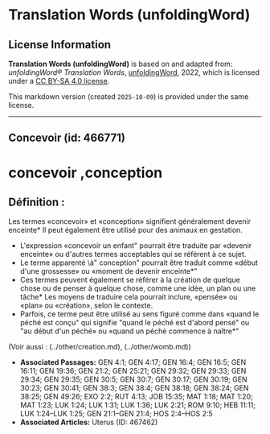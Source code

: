 # Translation Words (unfoldingWord)

## License Information

**Translation Words (unfoldingWord)** is based on and adapted from: _unfoldingWord® Translation Words_, [unfoldingWord](https://unfoldingword.org/utw), 2022, which is licensed under a [CC BY-SA 4.0 license](https://creativecommons.org/licenses/by-sa/4.0/legalcode.en).

This markdown version (created `2025-10-09`) is provided under the same license.



--------------------------------

## Concevoir (id: 466771)

concevoir ,conception
=====================

Définition :
------------

Les termes «concevoir» et «conception» signifient généralement devenir enceinte\* Il peut également être utilisé pour des animaux en gestation.

* L'expression «concevoir un enfant" pourrait être traduite par «devenir enceinte» ou d'autres termes acceptables qui se référent à ce sujet.
* Le terme apparenté \\à" conception" pourrait être traduit comme «début d'une grossesse» ou «moment de devenir enceinte\*"
* Ces termes peuvent également se référer à la création de quelque chose ou de penser à quelque chose, comme une idée, un plan ou une tâche\* Les moyens de traduire cela pourrait inclure, «pensée» ou «plan» ou «création», selon le contexte.
* Parfois, ce terme peut être utilisé au sens figuré comme dans «quand le péché est conçu" qui signifie "quand le péché est d'abord pensé" ou "au début d'un péché» ou «quand un péché commence à naître\*"

(Voir aussi : (../other/creation.md), (../other/womb.md))

* **Associated Passages:** GEN 4:1; GEN 4:17; GEN 16:4; GEN 16:5; GEN 16:11; GEN 19:36; GEN 21:2; GEN 25:21; GEN 29:32; GEN 29:33; GEN 29:34; GEN 29:35; GEN 30:5; GEN 30:7; GEN 30:17; GEN 30:19; GEN 30:23; GEN 30:41; GEN 38:3; GEN 38:4; GEN 38:18; GEN 38:24; GEN 38:25; GEN 49:26; EXO 2:2; RUT 4:13; JOB 15:35; MAT 1:18; MAT 1:20; MAT 1:23; LUK 1:24; LUK 1:31; LUK 1:36; LUK 2:21; ROM 9:10; HEB 11:11; LUK 1:24–LUK 1:25; GEN 21:1–GEN 21:4; HOS 2:4–HOS 2:5
* **Associated Articles:** Uterus (ID: 467462)

